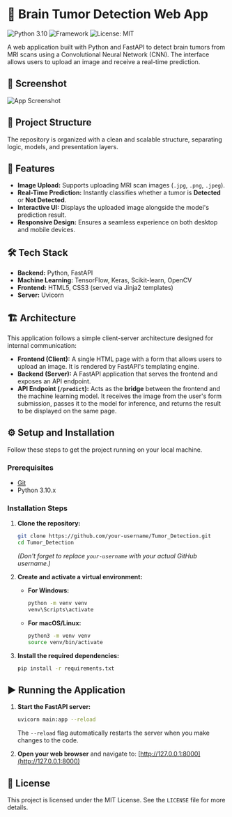 # 🧠 Brain Tumor Detection Web App

![Python 3.10](https://img.shields.io/badge/python-3.10-blue.svg)
![Framework](https://img.shields.io/badge/Framework-FastAPI-green.svg)
![License: MIT](https://img.shields.io/badge/License-MIT-yellow.svg)

A web application built with Python and FastAPI to detect brain tumors from MRI scans using a Convolutional Neural Network (CNN). The interface allows users to upload an image and receive a real-time prediction.

## 📸 Screenshot

![App Screenshot](./mri-brain-tumor-detection-web-app.png.png)

## 📂 Project Structure

The repository is organized with a clean and scalable structure, separating logic, models, and presentation layers.

## 🚀 Features

-   **Image Upload:** Supports uploading MRI scan images (`.jpg`, `.png`, `.jpeg`).
-   **Real-Time Prediction:** Instantly classifies whether a tumor is **Detected** or **Not Detected**.
-   **Interactive UI:** Displays the uploaded image alongside the model's prediction result.
-   **Responsive Design:** Ensures a seamless experience on both desktop and mobile devices.

## 🛠️ Tech Stack

-   **Backend:** Python, FastAPI
-   **Machine Learning:** TensorFlow, Keras, Scikit-learn, OpenCV
-   **Frontend:** HTML5, CSS3 (served via Jinja2 templates)
-   **Server:** Uvicorn

## 🏗️ Architecture

This application follows a simple client-server architecture designed for internal communication:

-   **Frontend (Client):** A single HTML page with a form that allows users to upload an image. It is rendered by FastAPI's templating engine.
-   **Backend (Server):** A FastAPI application that serves the frontend and exposes an API endpoint.
-   **API Endpoint (`/predict`):** Acts as the **bridge** between the frontend and the machine learning model. It receives the image from the user's form submission, passes it to the model for inference, and returns the result to be displayed on the same page.

## ⚙️ Setup and Installation

Follow these steps to get the project running on your local machine.

### Prerequisites

-   [Git](https://git-scm.com/)
-   Python 3.10.x

### Installation Steps

1.  **Clone the repository:**
    ```bash
    git clone https://github.com/your-username/Tumor_Detection.git
    cd Tumor_Detection
    ```
    *(Don't forget to replace `your-username` with your actual GitHub username.)*

2.  **Create and activate a virtual environment:**

    -   **For Windows:**
        ```bash
        python -m venv venv
        venv\Scripts\activate
        ```

    -   **For macOS/Linux:**
        ```bash
        python3 -m venv venv
        source venv/bin/activate
        ```

3.  **Install the required dependencies:**
    ```bash
    pip install -r requirements.txt
    ```

## ▶️ Running the Application

1.  **Start the FastAPI server:**
    ```bash
    uvicorn main:app --reload
    ```
    The `--reload` flag automatically restarts the server when you make changes to the code.

2.  **Open your web browser** and navigate to:
    [http://127.0.0.1:8000](http://127.0.0.1:8000)

## 📄 License

This project is licensed under the MIT License. See the `LICENSE` file for more details.
